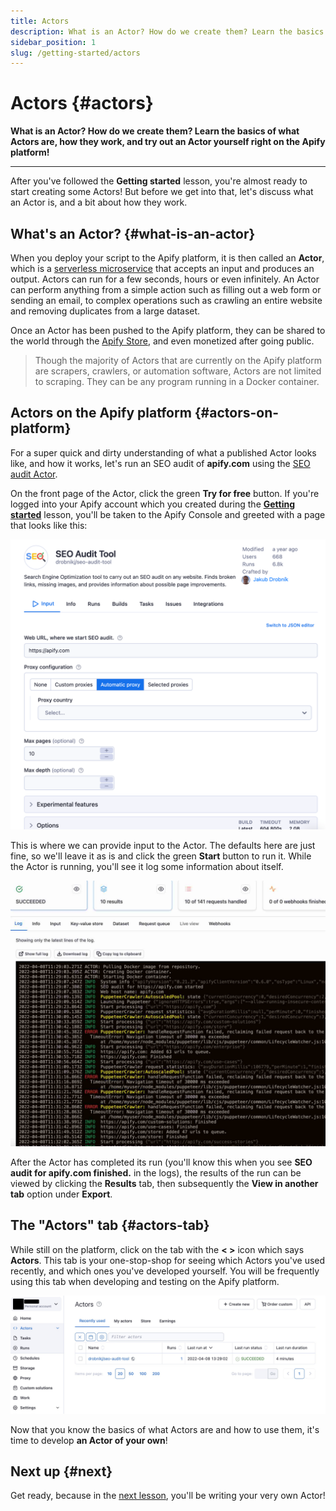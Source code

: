 ```yaml
---
title: Actors
description: What is an Actor? How do we create them? Learn the basics of what Actors are, how they work, and try out an Actor yourself right on the Apify platform!
sidebar_position: 1
slug: /getting-started/actors
---
```


# Actors {#actors}

**What is an Actor? How do we create them? Learn the basics of what Actors are, how they work, and try out an Actor yourself right on the Apify platform!**

---

After you've followed the **Getting started** lesson, you're almost ready to start creating some Actors! But before we get into that, let's discuss what an Actor is, and a bit about how they work.

## What's an Actor? {#what-is-an-actor}

When you deploy your script to the Apify platform, it is then called an **Actor**, which is a [serverless microservice](https://www.datadoghq.com/knowledge-center/serverless-architecture/serverless-microservices/#:~:text=Serverless%20microservices%20are%20cloud-based,suited%20for%20microservice-based%20architectures.) that accepts an input and produces an output. Actors can run for a few seconds, hours or even infinitely. An Actor can perform anything from a simple action such as filling out a web form or sending an email, to complex operations such as crawling an entire website and removing duplicates from a large dataset.

Once an Actor has been pushed to the Apify platform, they can be shared to the world through the [Apify Store](https://apify.com/store), and even monetized after going public.

> Though the majority of Actors that are currently on the Apify platform are scrapers, crawlers, or automation software, Actors are not limited to scraping. They can be any program running in a Docker container.

## Actors on the Apify platform {#actors-on-platform}

For a super quick and dirty understanding of what a published Actor looks like, and how it works, let's run an SEO audit of **apify.com** using the [SEO audit Actor](https://apify.com/drobnikj/seo-audit-tool).

On the front page of the Actor, click the green **Try for free** button. If you're logged into your Apify account which you created during the [**Getting started**](./index.md) lesson, you'll be taken to the Apify Console and greeted with a page that looks like this:

![Actor configuration](./images/seo-actor-config.png)

This is where we can provide input to the Actor. The defaults here are just fine, so we'll leave it as is and click the green **Start** button to run it. While the Actor is running, you'll see it log some information about itself.

![Actor logs](./images/actor-logs.jpg)

After the Actor has completed its run (you'll know this when you see **SEO audit for apify.com finished.** in the logs), the results of the run can be viewed by clicking the **Results** tab, then subsequently the **View in another tab** option under **Export**.

## The "Actors" tab {#actors-tab}

While still on the platform, click on the tab with the **< >** icon which says **Actors**. This tab is your one-stop-shop for seeing which Actors you've used recently, and which ones you've developed yourself. You will be frequently using this tab when developing and testing on the Apify platform.

![The "Actors" tab on the Apify platform](./images/actors-tab.jpg)

Now that you know the basics of what Actors are and how to use them, it's time to develop **an Actor of your own**!

## Next up {#next}

Get ready, because in the [next lesson](./creating_actors.md), you'll be writing your very own Actor!
